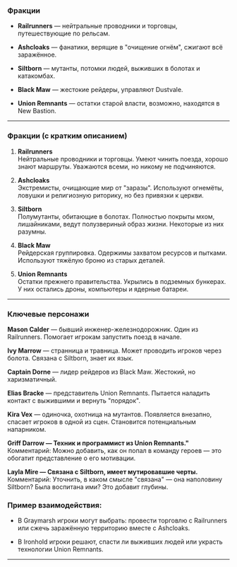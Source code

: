### Фракции

- **Railrunners** — нейтральные проводники и торговцы, путешествующие по рельсам.
    
- **Ashcloaks** — фанатики, верящие в "очищение огнём", сжигают всё заражённое.
    
- **Siltborn** — мутанты, потомки людей, выживших в болотах и катакомбах.
    
- **Black Maw** — жестокие рейдеры, управляют Dustvale.
    
- **Union Remnants** — остатки старой власти, возможно, находятся в New Bastion.
    

---

### Фракции (с кратким описанием)

1. **Railrunners**  
    Нейтральные проводники и торговцы. Умеют чинить поезда, хорошо знают маршруты. Уважаются всеми, но никому не подчиняются.
    
2. **Ashcloaks**  
    Экстремисты, очищающие мир от "заразы". Используют огнемёты, ловушки и религиозную риторику, но без привязки к церкви.
    
3. **Siltborn**  
    Полумутанты, обитающие в болотах. Полностью покрыты мхом, лишайниками, ведут полузвериный образ жизни. Некоторые из них разумны.
    
4. **Black Maw**  
    Рейдерская группировка. Одержимы захватом ресурсов и пытками. Используют тяжёлую броню из старых деталей.
    
5. **Union Remnants**  
    Остатки прежнего правительства. Укрылись в подземных бункерах. У них остались дроны, компьютеры и ядерные батареи.
    

---

### Ключевые персонажи

**Mason Calder** — бывший инженер-железнодорожник. Один из Railrunners. Помогает игрокам запустить поезд в начале.
   
**Ivy Marrow** — странница и травница. Может проводить игроков через болота. Связана с Siltborn, знает их язык.
   
**Captain Dorne** — лидер рейдеров из Black Maw. Жестокий, но харизматичный.
   
**Elias Bracke** — представитель Union Remnants. Пытается наладить контакт с выжившими и вернуть "порядок".
   
**Kira Vex** — одиночка, охотница на мутантов. Появляется внезапно, спасает игроков в одной из сцен. Становится потенциальным напарником.

**Griff Darrow — Техник и программист из Union Remnants."**  
Комментарий: Можно добавить, как он попал в команду героев — это обогатит представление о его мотивации.

 **Layla Mire — Связана с Siltborn, имеет мутировавшие черты.**  
Комментарий: Уточнить, в каком смысле "связана" — она наполовину Siltborn? Была воспитана ими? Это добавит глубины.


### Пример взаимодействия:

- В Graymarsh игроки могут выбрать: провести торговлю с Railrunners или сжечь заражённую территорию вместе с Ashcloaks.
    
- В Ironhold игроки решают, спасти ли выживших людей или украсть технологии Union Remnants.
    

---


